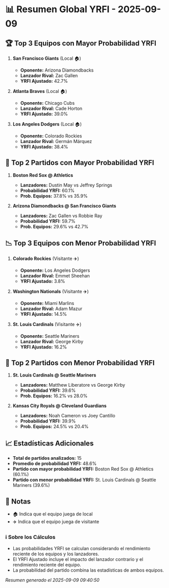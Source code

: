# 📊 Resumen Global YRFI - 2025-09-09

## 🏆 Top 3 Equipos con Mayor Probabilidad YRFI

1. **San Francisco Giants** (Local 🏠)
   - **Oponente:** Arizona Diamondbacks
   - **Lanzador Rival:** Zac Gallen
   - **YRFI Ajustado:** 42.7%

2. **Atlanta Braves** (Local 🏠)
   - **Oponente:** Chicago Cubs
   - **Lanzador Rival:** Cade Horton
   - **YRFI Ajustado:** 39.0%

3. **Los Angeles Dodgers** (Local 🏠)
   - **Oponente:** Colorado Rockies
   - **Lanzador Rival:** Germán Márquez
   - **YRFI Ajustado:** 38.4%

## 🎯 Top 2 Partidos con Mayor Probabilidad YRFI

1. **Boston Red Sox @ Athletics**
   - **Lanzadores:** Dustin May vs Jeffrey Springs
   - **Probabilidad YRFI:** 60.1%
   - **Prob. Equipos:** 37.8% vs 35.9%

2. **Arizona Diamondbacks @ San Francisco Giants**
   - **Lanzadores:** Zac Gallen vs Robbie Ray
   - **Probabilidad YRFI:** 59.7%
   - **Prob. Equipos:** 29.6% vs 42.7%

## 📉 Top 3 Equipos con Menor Probabilidad YRFI

1. **Colorado Rockies** (Visitante ✈️)
   - **Oponente:** Los Angeles Dodgers
   - **Lanzador Rival:** Emmet Sheehan
   - **YRFI Ajustado:** 3.8%

2. **Washington Nationals** (Visitante ✈️)
   - **Oponente:** Miami Marlins
   - **Lanzador Rival:** Adam Mazur
   - **YRFI Ajustado:** 14.5%

3. **St. Louis Cardinals** (Visitante ✈️)
   - **Oponente:** Seattle Mariners
   - **Lanzador Rival:** George Kirby
   - **YRFI Ajustado:** 16.2%

## 🛑 Top 2 Partidos con Menor Probabilidad YRFI

1. **St. Louis Cardinals @ Seattle Mariners**
   - **Lanzadores:** Matthew Liberatore vs George Kirby
   - **Probabilidad YRFI:** 39.6%
   - **Prob. Equipos:** 16.2% vs 28.0%

2. **Kansas City Royals @ Cleveland Guardians**
   - **Lanzadores:** Noah Cameron vs Joey Cantillo
   - **Probabilidad YRFI:** 39.9%
   - **Prob. Equipos:** 24.5% vs 20.4%

## 📈 Estadísticas Adicionales

- **Total de partidos analizados:** 15
- **Promedio de probabilidad YRFI:** 48.6%
- **Partido con mayor probabilidad YRFI:** Boston Red Sox @ Athletics (60.1%)
- **Partido con menor probabilidad YRFI:** St. Louis Cardinals @ Seattle Mariners (39.6%)

## 📝 Notas

- 🏠 Indica que el equipo juega de local
- ✈️ Indica que el equipo juega de visitante

### ℹ️ Sobre los Cálculos
- Las probabilidades YRFI se calculan considerando el rendimiento reciente de los equipos y los lanzadores.
- El YRFI Ajustado incluye el impacto del lanzador contrario y el rendimiento reciente del equipo.
- La probabilidad del partido combina las estadísticas de ambos equipos.

*Resumen generado el 2025-09-09 09:40:50*